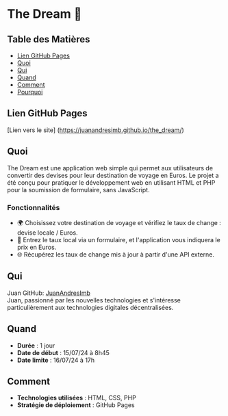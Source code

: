 # The Dream 🍹

## Table des Matières

- [Lien GitHub Pages](#lien-github-pages)
- [Quoi](#quoi)
- [Qui](#qui)
- [Quand](#quand)
- [Comment](#comment)
- [Pourquoi](#pourquoi)

## Lien GitHub Pages

[Lien vers le site] (https://juanandresimb.github.io/the_dream/)

## Quoi

The Dream est une application web simple qui permet aux utilisateurs de convertir des devises pour leur destination de voyage en Euros. Le projet a été conçu pour pratiquer le développement web en utilisant HTML et PHP pour la soumission de formulaire, sans JavaScript.

### Fonctionnalités

- 🌍 Choisissez votre destination de voyage et vérifiez le taux de change : devise locale / Euros.
- 💸 Entrez le taux local via un formulaire, et l'application vous indiquera le prix en Euros.
- 🌐 Récupérez les taux de change mis à jour à partir d'une API externe.

## Qui

Juan GitHub: [JuanAndresImb](https://github.com/JuanAndresImb)  
Juan, passionné par les nouvelles technologies et s'intéresse particulièrement aux technologies digitales décentralisées.

## Quand

- **Durée** : 1 jour
- **Date de début** : 15/07/24 à 8h45
- **Date limite** : 16/07/24 à 17h

## Comment

- **Technologies utilisées** : HTML, CSS, PHP
- **Stratégie de déploiement** : GitHub Pages
